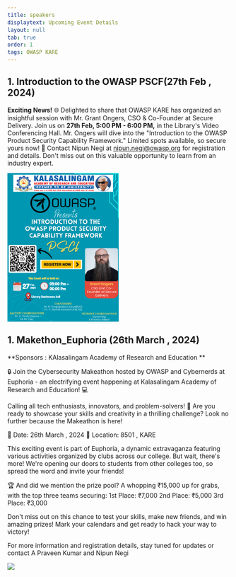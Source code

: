 ```yaml
---
title: speakers
displaytext: Upcoming Event Details 
layout: null
tab: true
order: 1
tags: OWASP KARE
---
```



## 1. Introduction to the OWASP PSCF(27th Feb , 2024) 
**Exciting News!** 🌐 Delighted to share that OWASP KARE has organized an insightful session with Mr. Grant Ongers, CSO & Co-Founder at Secure Delivery. 
Join us on **27th Feb, 5:00 PM - 6:00 PM,** in the Library's Video Conferencing Hall. Mr. Ongers will dive into the "Introduction to the OWASP Product Security Capability Framework." Limited spots available, so secure yours now! 🚀 Contact Nipun Negi at nipun.negi@owasp.org for registration and details. Don't miss out on this valuable opportunity to learn from an industry expert. 

<div style="display: flex; justify-content: space-between;">
  <img src="./assets/images/Grant sir.png" style="width: 50%; margin-right: 10%;">
</div>

## 1. Makethon_Euphoria (26th March , 2024) 
**Sponsors : KAlasalingam Academy of Research and Education **


🔒 Join the Cybersecurity Makeathon hosted by OWASP and Cybernerds at Euphoria - an electrifying event happening at Kalasalingam Academy of Research and Education! 💻

Calling all tech enthusiasts, innovators, and problem-solvers! 🚀 Are you ready to showcase your skills and creativity in a thrilling challenge? Look no further because the Makeathon is here!

📅 Date: 26th March , 2024
📍 Location: 8501 , KARE

This exciting event is part of Euphoria, a dynamic extravaganza featuring various activities organized by clubs across our college. But wait, there's more! We're opening our doors to students from other colleges too, so spread the word and invite your friends!

🏆 And did we mention the prize pool? A whopping ₹15,000 up for grabs, with the top three teams securing:
1st Place: ₹7,000
2nd Place: ₹5,000
3rd Place: ₹3,000

Don't miss out on this chance to test your skills, make new friends, and win amazing prizes! Mark your calendars and get ready to hack your way to victory!

For more information and registration details, stay tuned for updates or contact A Praveen Kumar and Nipun Negi
<div style="display: flex; justify-content: space-between;">
  <img src="./assets/images/Makethon_euphoria.png" style="width: 50%; margin-right: 10%;">
</div>



